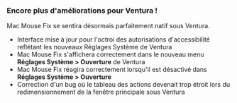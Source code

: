 ### Encore plus d'améliorations pour Ventura !

Mac Mouse Fix se sentira désormais parfaitement natif sous Ventura.

- Interface mise à jour pour l'octroi des autorisations d'accessibilité reflétant les nouveaux Réglages Système de Ventura
- Mac Mouse Fix s'affichera correctement dans le nouveau menu **Réglages Système > Ouverture** de Ventura
- Mac Mouse Fix réagira correctement lorsqu'il est désactivé dans **Réglages Système > Ouverture**
- Correction d'un bug où le tableau des actions devenait trop étroit lors du redimensionnement de la fenêtre principale sous Ventura